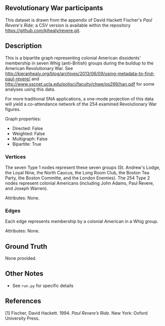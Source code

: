 ## Revolutionary War participants
This dataset is drawn from the appendix of David Hackett Fischer's _Paul Revere's Ride_; a CSV version is available within
the repository https://github.com/kjhealy/revere.git. 

## Description
This is a bipartite graph representing colonial American dissidents' membership in seven Whig (anti-British) groups during the
buildup to the American Revolutionary War. 
See http://kieranhealy.org/blog/archives/2013/06/09/using-metadata-to-find-paul-revere/ and http://www.sscnet.ucla.edu/polisci/faculty/chwe/ps269/han.pdf
for some analyses using this data.

For more traditional SNA applications, a one-mode projection of this data will yield a co-attendance network of the 254
examined Revolutionary War figures.

Graph properties:
   - Directed: False
   - Weighted: False
   - Multigraph: False
   - Bipartite: True

### Vertices 
The seven Type 1 nodes represent these seven groups (St. Andrew's Lodge, the Loyal
Nine, the North Caucus, the Long Room Club, the Boston Tea Party, the Boston Committe, and the London Enemies). 
The 254 Type 2 nodes represent colonial Americans (including John Adams, Paul Revere, and Joseph Warren). 

Attributes: None. 

### Edges
Each edge represents membership by a colonial American in a Whig group.

Attributes: None.

## Ground Truth
None provided.

## Other Notes
* See `run.py` for specific details

## References
[1] Fischer, David Hackett. 1994. _Paul Revere’s Ride._ New York: Oxford University Press. 
